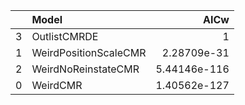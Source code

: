 |    | Model                 |         AICw |
|---:|:----------------------|-------------:|
|  3 | OutlistCMRDE          | 1            |
|  1 | WeirdPositionScaleCMR | 2.28709e-31  |
|  2 | WeirdNoReinstateCMR   | 5.44146e-116 |
|  0 | WeirdCMR              | 1.40562e-127 |